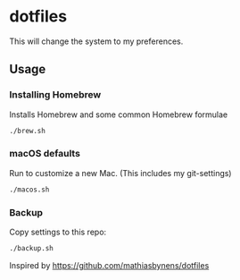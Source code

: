 # dotfiles

This will change the system to my preferences.

## Usage

### Installing Homebrew

Installs Homebrew and some common Homebrew formulae
```bash
./brew.sh
```

### macOS defaults
Run to customize a new Mac. (This includes my git-settings)
```bash
./macos.sh
```

### Backup
Copy settings to this repo:

```bash
./backup.sh
```

Inspired by https://github.com/mathiasbynens/dotfiles
